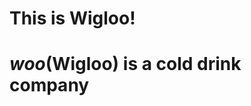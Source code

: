 # This is Wigloo!
<link rel="stylesheet" type="text/css" href="./wiglooligloo.css" />
<i><h1><abbr>woo</abbr></i>(Wigloo) is a cold drink company</h1>
